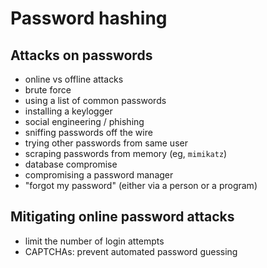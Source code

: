 # Password hashing

## Attacks on passwords
- online vs offline attacks
- brute force
- using a list of common passwords
- installing a keylogger
- social engineering / phishing
- sniffing passwords off the wire
- trying other passwords from same user
- scraping passwords from memory (eg, `mimikatz`)
- database compromise
- compromising a password manager
- "forgot my password" (either via a person or a program)

## Mitigating online password attacks
- limit the number of login attempts
- CAPTCHAs: prevent automated password guessing
